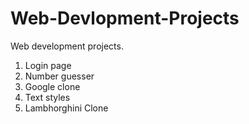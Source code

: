 # Web-Devlopment-Projects

Web development projects.
1. Login page
2. Number guesser
3. Google clone
4. Text styles
5. Lambhorghini Clone